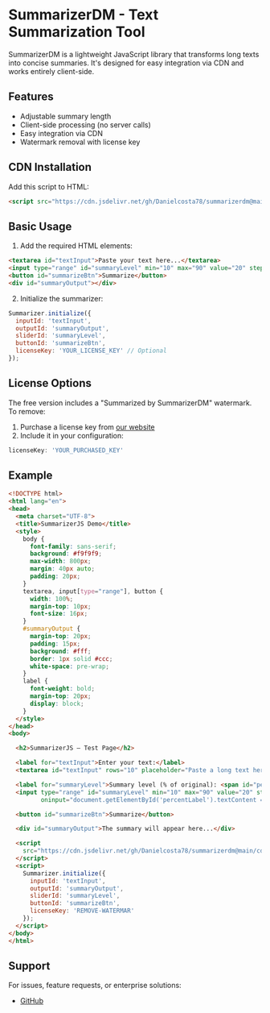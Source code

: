 # SummarizerDM - Text Summarization Tool

SummarizerDM is a lightweight JavaScript library that transforms long texts into concise summaries. It's designed for easy integration via CDN and works entirely client-side.

## Features

- Adjustable summary length
- Client-side processing (no server calls)
- Easy integration via CDN
- Watermark removal with license key

## CDN Installation

Add this script to HTML:

```html
<script src="https://cdn.jsdelivr.net/gh/Danielcosta78/summarizerdm@main/cdn/summarizerdm.js"></script>
```

## Basic Usage

1. Add the required HTML elements:
```html
<textarea id="textInput">Paste your text here...</textarea>
<input type="range" id="summaryLevel" min="10" max="90" value="20" step="10">
<button id="summarizeBtn">Summarize</button>
<div id="summaryOutput"></div>
```

2. Initialize the summarizer:
```javascript
Summarizer.initialize({
  inputId: 'textInput',
  outputId: 'summaryOutput',
  sliderId: 'summaryLevel',
  buttonId: 'summarizeBtn',
  licenseKey: 'YOUR_LICENSE_KEY' // Optional
});
```

## License Options

The free version includes a "Summarized by SummarizerDM" watermark. To remove:

1. Purchase a license key from [our website](#)
2. Include it in your configuration:
```javascript
licenseKey: 'YOUR_PURCHASED_KEY'
```

## Example

```html
<!DOCTYPE html>
<html lang="en">
<head>
  <meta charset="UTF-8">
  <title>SummarizerJS Demo</title>
  <style>
    body {
      font-family: sans-serif;
      background: #f9f9f9;
      max-width: 800px;
      margin: 40px auto;
      padding: 20px;
    }
    textarea, input[type="range"], button {
      width: 100%;
      margin-top: 10px;
      font-size: 16px;
    }
    #summaryOutput {
      margin-top: 20px;
      padding: 15px;
      background: #fff;
      border: 1px solid #ccc;
      white-space: pre-wrap;
    }
    label {
      font-weight: bold;
      margin-top: 20px;
      display: block;
    }
  </style>
</head>
<body>

  <h2>SummarizerJS – Test Page</h2>

  <label for="textInput">Enter your text:</label>
  <textarea id="textInput" rows="10" placeholder="Paste a long text here..."></textarea>

  <label for="summaryLevel">Summary level (% of original): <span id="percentLabel">20</span>%</label>
  <input type="range" id="summaryLevel" min="10" max="90" value="20" step="10" 
         oninput="document.getElementById('percentLabel').textContent = this.value">

  <button id="summarizeBtn">Summarize</button>

  <div id="summaryOutput">The summary will appear here...</div>

  <script
    src="https://cdn.jsdelivr.net/gh/Danielcosta78/summarizerdm@main/cdn/summarizerdm.js">
  </script>
  <script>
    Summarizer.initialize({
      inputId: 'textInput',
      outputId: 'summaryOutput',
      sliderId: 'summaryLevel',
      buttonId: 'summarizeBtn',
      licenseKey: 'REMOVE-WATERMAR'
    });
  </script>
</body>
</html>
```

## Support

For issues, feature requests, or enterprise solutions:
- [GitHub](https://github.com/Danielcosta78/)

